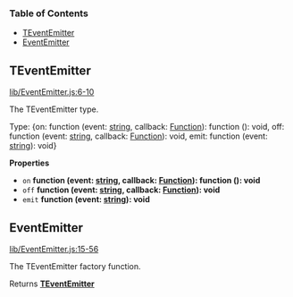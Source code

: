 <!-- Generated by documentation.js. Update this documentation by updating the source code. -->

### Table of Contents

-   [TEventEmitter](#teventemitter)
-   [EventEmitter](#eventemitter)

## TEventEmitter

[lib/EventEmitter.js:6-10](https://github.com/chirashijs/chirashi-event-emitter/blob/f08f60c767135678b54d851b596bfe66d77d859e/lib/EventEmitter.js#L6-L10 "Source code on GitHub")

The TEventEmitter type.

Type: {on: function (event: [string](https://developer.mozilla.org/en-US/docs/Web/JavaScript/Reference/Global_Objects/String), callback: [Function](https://developer.mozilla.org/en-US/docs/Web/JavaScript/Reference/Statements/function)): function (): void, off: function (event: [string](https://developer.mozilla.org/en-US/docs/Web/JavaScript/Reference/Global_Objects/String), callback: [Function](https://developer.mozilla.org/en-US/docs/Web/JavaScript/Reference/Statements/function)): void, emit: function (event: [string](https://developer.mozilla.org/en-US/docs/Web/JavaScript/Reference/Global_Objects/String)): void}

**Properties**

-   `on` **function (event: [string](https://developer.mozilla.org/en-US/docs/Web/JavaScript/Reference/Global_Objects/String), callback: [Function](https://developer.mozilla.org/en-US/docs/Web/JavaScript/Reference/Statements/function)): function (): void** 
-   `off` **function (event: [string](https://developer.mozilla.org/en-US/docs/Web/JavaScript/Reference/Global_Objects/String), callback: [Function](https://developer.mozilla.org/en-US/docs/Web/JavaScript/Reference/Statements/function)): void** 
-   `emit` **function (event: [string](https://developer.mozilla.org/en-US/docs/Web/JavaScript/Reference/Global_Objects/String)): void** 

## EventEmitter

[lib/EventEmitter.js:15-56](https://github.com/chirashijs/chirashi-event-emitter/blob/f08f60c767135678b54d851b596bfe66d77d859e/lib/EventEmitter.js#L15-L56 "Source code on GitHub")

The TEventEmitter factory function.

Returns **[TEventEmitter](#teventemitter)** 
